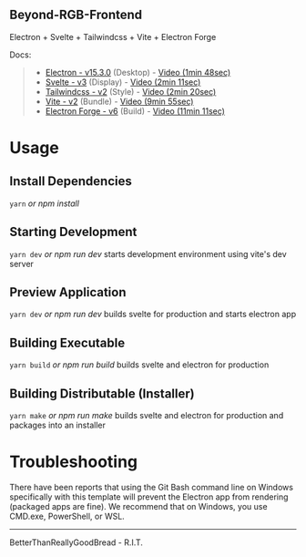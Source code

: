 ## Beyond-RGB-Frontend

Electron + Svelte + Tailwindcss + Vite + Electron Forge

Docs: 
> - [Electron - v15.3.0](https://www.electronjs.org/docs/latest/) (Desktop)
    - [Video (1min 48sec)](https://www.youtube.com/watch?v=m3OjWNFREJo)
> - [Svelte - v3](https://svelte.dev/docs) (Display)
    - [Video (2min 11sec)](https://www.youtube.com/watch?v=rv3Yq-B8qp4)
> - [Tailwindcss - v2](https://tailwindcss.com/docs) (Style)
    - [Video (2min 20sec)](https://www.youtube.com/watch?v=mr15Xzb1Ook)
> - [Vite - v2](https://vitejs.dev/guide/) (Bundle)
    - [Video (9min 55sec)](https://www.youtube.com/watch?v=5IG4UmULyoA)
> - [Electron Forge - v6](https://www.electronforge.io/) (Build)
    - [Video (11min 11sec)](https://www.youtube.com/watch?v=3yqDxhR2XxE)

# Usage

## Install Dependencies

`yarn` *or npm install*

## Starting Development

`yarn dev` *or npm run dev*
starts development environment using vite's dev server

## Preview Application

`yarn dev` *or npm run dev*
builds svelte for production and starts electron app

## Building Executable

`yarn build` *or npm run build*
builds svelte and electron for production

## Building Distributable (Installer)

`yarn make` *or npm run make*
builds svelte and electron for production and packages into an installer

# Troubleshooting
There have been reports that using the Git Bash command line on Windows specifically with this template will prevent the Electron app from rendering (packaged apps are fine). We recommend that on Windows, you use CMD.exe, PowerShell, or WSL.

---

BetterThanReallyGoodBread - R.I.T.